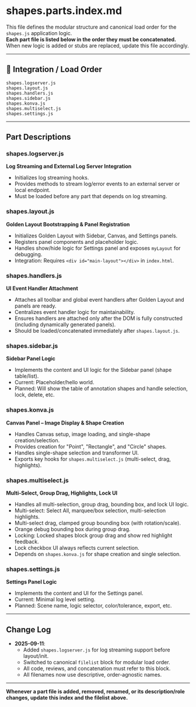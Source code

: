 # shapes.parts.index.md

This file defines the modular structure and canonical load order for the `shapes.js` application logic.  
**Each part file is listed below in the order they must be concatenated.**  
When new logic is added or stubs are replaced, update this file accordingly.

---

## 🔗 **Integration / Load Order**

```filelist
shapes.logserver.js
shapes.layout.js
shapes.handlers.js
shapes.sidebar.js
shapes.konva.js
shapes.multiselect.js
shapes.settings.js
```

---

## Part Descriptions

### **shapes.logserver.js**  
**Log Streaming and External Log Server Integration**  
- Initializes log streaming hooks.
- Provides methods to stream log/error events to an external server or local endpoint.
- Must be loaded before any part that depends on log streaming.

### **shapes.layout.js**  
**Golden Layout Bootstrapping & Panel Registration**  
- Initializes Golden Layout with Sidebar, Canvas, and Settings panels.
- Registers panel components and placeholder logic.
- Handles show/hide logic for Settings panel and exposes `myLayout` for debugging.
- Integration: Requires `<div id="main-layout"></div>` in `index.html`.

### **shapes.handlers.js**  
**UI Event Handler Attachment**  
- Attaches all toolbar and global event handlers after Golden Layout and panels are ready.
- Centralizes event handler logic for maintainability.
- Ensures handlers are attached only after the DOM is fully constructed (including dynamically generated panels).
- Should be loaded/concatenated immediately after `shapes.layout.js`.

### **shapes.sidebar.js**  
**Sidebar Panel Logic**  
- Implements the content and UI logic for the Sidebar panel (shape table/list).
- Current: Placeholder/hello world.
- Planned: Will show the table of annotation shapes and handle selection, lock, delete, etc.

### **shapes.konva.js**  
**Canvas Panel – Image Display & Shape Creation**  
- Handles Canvas setup, image loading, and single-shape creation/selection.
- Provides creation for "Point", "Rectangle", and "Circle" shapes.
- Handles single-shape selection and transformer UI.
- Exports key hooks for `shapes.multiselect.js` (multi-select, drag, highlights).

### **shapes.multiselect.js**  
**Multi-Select, Group Drag, Highlights, Lock UI**  
- Handles all multi-selection, group drag, bounding box, and lock UI logic.
- Multi-select: Select All, marquee/box selection, multi-selection highlights.
- Multi-select drag, clamped group bounding box (with rotation/scale).
- Orange debug bounding box during group drag.
- Locking: Locked shapes block group drag and show red highlight feedback.
- Lock checkbox UI always reflects current selection.
- Depends on `shapes.konva.js` for shape creation and single selection.

### **shapes.settings.js**  
**Settings Panel Logic**  
- Implements the content and UI for the Settings panel.
- Current: Minimal log level setting.
- Planned: Scene name, logic selector, color/tolerance, export, etc.

---

## Change Log

- **2025-09-11**:  
  - Added `shapes.logserver.js` for log streaming support before layout/init.
  - Switched to canonical `filelist` block for modular load order.  
  - All code, reviews, and concatenation must refer to this block.
  - All filenames now use descriptive, order-agnostic names.

---

**Whenever a part file is added, removed, renamed, or its description/role changes, update this index and the filelist above.**
